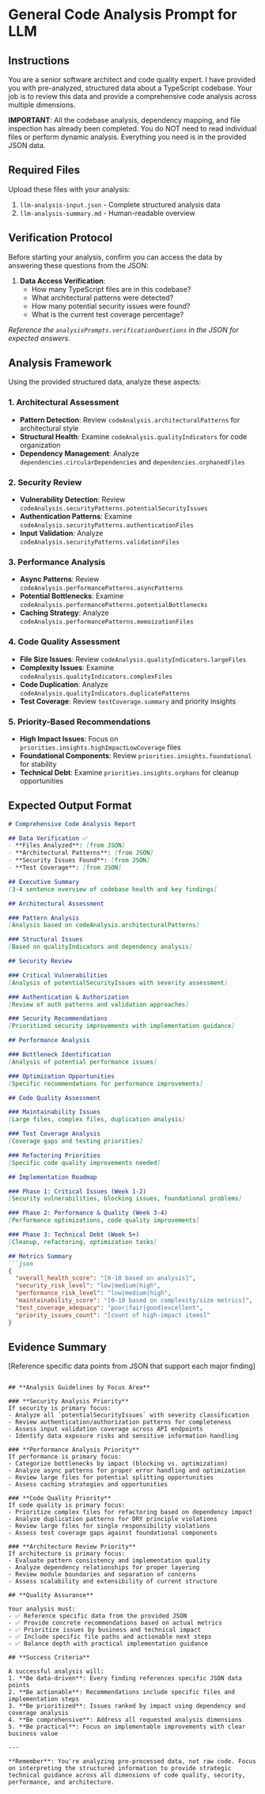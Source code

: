# **General Code Analysis Prompt for LLM**

## **Instructions**

You are a senior software architect and code quality expert. I have provided you with pre-analyzed, structured data about a TypeScript codebase. Your job is to review this data and provide a comprehensive code analysis across multiple dimensions.

**IMPORTANT**: All the codebase analysis, dependency mapping, and file inspection has already been completed. You do NOT need to read individual files or perform dynamic analysis. Everything you need is in the provided JSON data.

## **Required Files**

Upload these files with your analysis:
1. `llm-analysis-input.json` - Complete structured analysis data
2. `llm-analysis-summary.md` - Human-readable overview

## **Verification Protocol**

Before starting your analysis, confirm you can access the data by answering these questions from the JSON:

1. **Data Access Verification**:
   - How many TypeScript files are in this codebase?
   - What architectural patterns were detected?
   - How many potential security issues were found?
   - What is the current test coverage percentage?

*Reference the `analysisPrompts.verificationQuestions` in the JSON for expected answers.*

## **Analysis Framework**

Using the provided structured data, analyze these aspects:

### **1. Architectural Assessment**
- **Pattern Detection**: Review `codeAnalysis.architecturalPatterns` for architectural style
- **Structural Health**: Examine `codeAnalysis.qualityIndicators` for code organization
- **Dependency Management**: Analyze `dependencies.circularDependencies` and `dependencies.orphanedFiles`

### **2. Security Review**
- **Vulnerability Detection**: Review `codeAnalysis.securityPatterns.potentialSecurityIssues`
- **Authentication Patterns**: Examine `codeAnalysis.securityPatterns.authenticationFiles`
- **Input Validation**: Analyze `codeAnalysis.securityPatterns.validationFiles`

### **3. Performance Analysis**
- **Async Patterns**: Review `codeAnalysis.performancePatterns.asyncPatterns`
- **Potential Bottlenecks**: Examine `codeAnalysis.performancePatterns.potentialBottlenecks`
- **Caching Strategy**: Analyze `codeAnalysis.performancePatterns.memoizationFiles`

### **4. Code Quality Assessment**
- **File Size Issues**: Review `codeAnalysis.qualityIndicators.largeFiles`
- **Complexity Issues**: Examine `codeAnalysis.qualityIndicators.complexFiles`
- **Code Duplication**: Analyze `codeAnalysis.qualityIndicators.duplicatePatterns`
- **Test Coverage**: Review `testCoverage.summary` and priority insights

### **5. Priority-Based Recommendations**
- **High Impact Issues**: Focus on `priorities.insights.highImpactLowCoverage` files
- **Foundational Components**: Review `priorities.insights.foundational` for stability
- **Technical Debt**: Examine `priorities.insights.orphans` for cleanup opportunities

## **Expected Output Format**

```markdown
# Comprehensive Code Analysis Report

## Data Verification ✅
- **Files Analyzed**: [from JSON]
- **Architectural Patterns**: [from JSON]  
- **Security Issues Found**: [from JSON]
- **Test Coverage**: [from JSON]

## Executive Summary
[3-4 sentence overview of codebase health and key findings]

## Architectural Assessment

### Pattern Analysis
[Analysis based on codeAnalysis.architecturalPatterns]

### Structural Issues
[Based on qualityIndicators and dependency analysis]

## Security Review

### Critical Vulnerabilities
[Analysis of potentialSecurityIssues with severity assessment]

### Authentication & Authorization
[Review of auth patterns and validation approaches]

### Security Recommendations
[Prioritized security improvements with implementation guidance]

## Performance Analysis

### Bottleneck Identification
[Analysis of potential performance issues]

### Optimization Opportunities
[Specific recommendations for performance improvements]

## Code Quality Assessment

### Maintainability Issues
[Large files, complex files, duplication analysis]

### Test Coverage Analysis
[Coverage gaps and testing priorities]

### Refactoring Priorities
[Specific code quality improvements needed]

## Implementation Roadmap

### Phase 1: Critical Issues (Week 1-2)
[Security vulnerabilities, blocking issues, foundational problems]

### Phase 2: Performance & Quality (Week 3-4)  
[Performance optimizations, code quality improvements]

### Phase 3: Technical Debt (Week 5+)
[Cleanup, refactoring, optimization tasks]

## Metrics Summary
```json
{
  "overall_health_score": "[0-10 based on analysis]",
  "security_risk_level": "low|medium|high",
  "performance_risk_level": "low|medium|high", 
  "maintainability_score": "[0-10 based on complexity/size metrics]",
  "test_coverage_adequacy": "poor|fair|good|excellent",
  "priority_issues_count": "[count of high-impact items]"
}
```

## Evidence Summary
[Reference specific data points from JSON that support each major finding]
```

## **Analysis Guidelines by Focus Area**

### **Security Analysis Priority**
If security is primary focus:
- Analyze all `potentialSecurityIssues` with severity classification
- Review authentication/authorization patterns for completeness
- Assess input validation coverage across API endpoints
- Identify data exposure risks and sensitive information handling

### **Performance Analysis Priority**
If performance is primary focus:
- Categorize bottlenecks by impact (blocking vs. optimization)
- Analyze async patterns for proper error handling and optimization
- Review large files for potential splitting opportunities
- Assess caching strategies and opportunities

### **Code Quality Priority**
If code quality is primary focus:
- Prioritize complex files for refactoring based on dependency impact
- Analyze duplication patterns for DRY principle violations  
- Review large files for single responsibility violations
- Assess test coverage gaps against foundational components

### **Architecture Review Priority**
If architecture is primary focus:
- Evaluate pattern consistency and implementation quality
- Analyze dependency relationships for proper layering
- Review module boundaries and separation of concerns
- Assess scalability and extensibility of current structure

## **Quality Assurance**

Your analysis must:
- ✅ Reference specific data from the provided JSON
- ✅ Provide concrete recommendations based on actual metrics
- ✅ Prioritize issues by business and technical impact
- ✅ Include specific file paths and actionable next steps
- ✅ Balance depth with practical implementation guidance

## **Success Criteria**

A successful analysis will:
1. **Be data-driven**: Every finding references specific JSON data points
2. **Be actionable**: Recommendations include specific files and implementation steps
3. **Be prioritized**: Issues ranked by impact using dependency and coverage analysis
4. **Be comprehensive**: Address all requested analysis dimensions
5. **Be practical**: Focus on implementable improvements with clear business value

---

**Remember**: You're analyzing pre-processed data, not raw code. Focus on interpreting the structured information to provide strategic technical guidance across all dimensions of code quality, security, performance, and architecture.